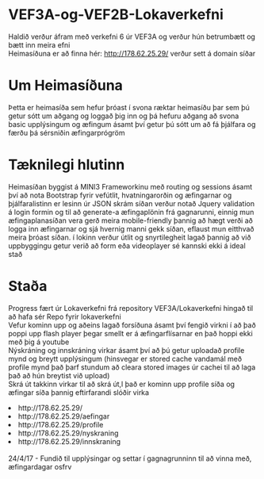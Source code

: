 # VEF3A-og-VEF2B-Lokaverkefni

Haldið verður áfram með verkefni 6 úr VEF3A og verður hún betrumbætt og bætt inn meira efni <br>
Heimasíðuna er að finna hér: http://178.62.25.29/ verður sett á domain síðar

# Um Heimasíðuna

Þetta er heimasíða sem hefur þróast í svona ræktar heimasíðu þar sem þú getur sótt um aðgang og loggað þig inn og þá hefuru aðgang að svona basic upplýsingum og æfingum ásamt því getur þú sótt um að fá þjálfara og færðu þá sérsniðin æfingarprógröm

# Tæknilegi hlutinn

Heimasíðan byggist á MINI3 Frameworkinu með routing og sessions ásamt því að nota Bootstrap fyrir vefútlit, hvatningarorðin og æfingarnar og þjálfaralistinn er lesinn úr JSON skrám síðan verður notað Jquery validation á login formin og til að generate-a æfingaplönin frá gagnarunni, einnig mun æfingaplanasíðan vera gerð meira mobile-friendly þannig að hægt verði að logga inn æfingarnar og sjá hvernig manni gekk síðan, eflaust mun eitthvað meira þróast síðan. í lokinn verður útlit og snyrtilegheit lagað þannig að við uppbyggingu getur verið að form eða videoplayer sé kannski ekki á ideal stað

# Staða

Progress fært úr Lokaverkefni frá repository VEF3A/Lokaverkefni hingað til að hafa sér Repo fyrir lokaverkefni <br>
Vefur kominn upp og aðeins lagað forsíðuna ásamt því fengið virkni í að það poppi upp flash player þegar smellt er á æfingarflísarnar en það hoppi ekki með þig á youtube <br>
Nýskráning og innskráning virkar ásamt því að þú getur uploadað profile mynd og breytt upplýsingum (hinsvegar er stored cache vandamál með profile mynd það þarf stundum að cleara stored images úr cachei til að laga það að hún breytist við upload)<br>
Skrá út takkinn virkar til að skrá út,l það er kominn upp profile síða og æfingar síða þannig eftirfarandi slóðir virka<br>
<li>http://178.62.25.29/</li>
<li>http://178.62.25.29/aefingar</li>
<li>http://178.62.25.29/profile</li>
<li>http://178.62.25.29/nyskraning</li>
<li>http://178.62.25.29/innskraning</li>
<br> 24/4/17 - Fundið til upplýsingar og settar í gagnagrunninn til að vinna með, æfingardagar osfrv
